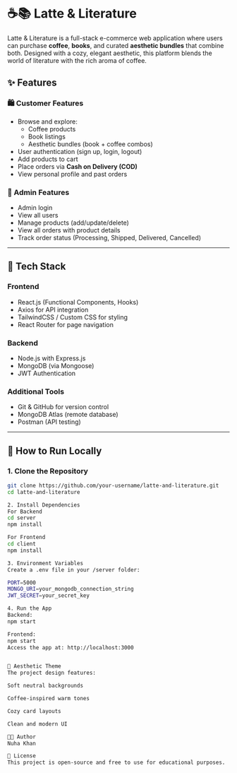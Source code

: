 # ☕📚 Latte & Literature

Latte & Literature is a full-stack e-commerce web application where users can purchase **coffee**, **books**, and curated **aesthetic bundles** that combine both. Designed with a cozy, elegant aesthetic, this platform blends the world of literature with the rich aroma of coffee.

## ✨ Features

### 🛍️ Customer Features
- Browse and explore:
  - Coffee products
  - Book listings
  - Aesthetic bundles (book + coffee combos)
- User authentication (sign up, login, logout)
- Add products to cart
- Place orders via **Cash on Delivery (COD)**
- View personal profile and past orders

### 🔐 Admin Features
- Admin login
- View all users
- Manage products (add/update/delete)
- View all orders with product details
- Track order status (Processing, Shipped, Delivered, Cancelled)

---

## 🧱 Tech Stack

### Frontend
- React.js (Functional Components, Hooks)
- Axios for API integration
- TailwindCSS / Custom CSS for styling
- React Router for page navigation

### Backend
- Node.js with Express.js
- MongoDB (via Mongoose)
- JWT Authentication

### Additional Tools
- Git & GitHub for version control
- MongoDB Atlas (remote database)
- Postman (API testing)

---

## 🚀 How to Run Locally

### 1. Clone the Repository

```bash
git clone https://github.com/your-username/latte-and-literature.git
cd latte-and-literature

2. Install Dependencies
For Backend
cd server
npm install

For Frontend
cd client
npm install

3. Environment Variables
Create a .env file in your /server folder:

PORT=5000
MONGO_URI=your_mongodb_connection_string
JWT_SECRET=your_secret_key

4. Run the App
Backend:
npm start

Frontend:
npm start
Access the app at: http://localhost:3000


📸 Aesthetic Theme
The project design features:

Soft neutral backgrounds

Coffee-inspired warm tones

Cozy card layouts

Clean and modern UI

👩‍💻 Author
Nuha Khan

📝 License
This project is open-source and free to use for educational purposes.

